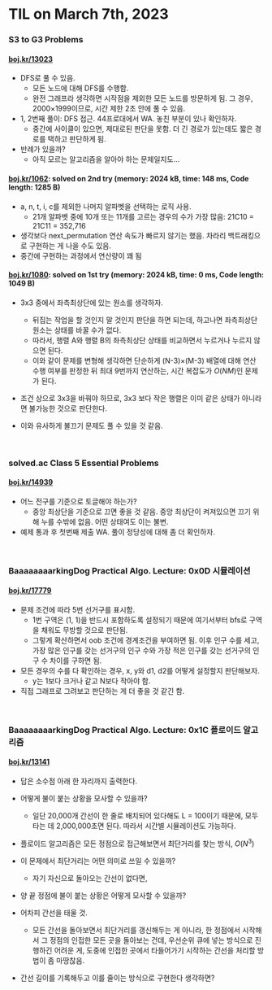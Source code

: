 # **TIL on March 7th, 2023**
### S3 to G3 Problems
#### [boj.kr/13023](../../../Problem%20Solving/boj/random%20defense/13023-03-07-2023.cpp)
* DFS로 풀 수 있음.
  - 모든 노드에 대해 DFS를 수행함.
  - 완전 그래프라 생각하면 시작점을 제외한 모든 노드를 방문하게 됨. 그 경우, 2000×1999이므로, 시간 제한 2초 안에 풀 수 있음.
* 1, 2번째 풀이: DFS 접근. 44프로대에서 WA. 놓친 부분이 있나 확인하자.
  - 중간에 사이클이 있으면, 제대로된 판단을 못함. 더 긴 경로가 있는데도 짧은 경로를 택하고 판단하게 됨.
* 반례가 있을까?
  - 아직 모르는 알고리즘을 알아야 하는 문제일지도...

#### [boj.kr/1062](../../../Problem%20Solving/boj/random%20defense/1062-03-07-2023.cpp): solved on 2nd try (memory: 2024 kB, time: 148 ms, Code length: 1285 B)
* a, n, t, i, c를 제외한 나머지 알파벳을 선택하는 로직 사용.
  - 21개 알파벳 중에 10개 또는 11개를 고르는 경우의 수가 가장 많음: 21C10 = 21C11 = 352,716
* 생각보다 next_permutation 연산 속도가 빠르지 않기는 했음. 차라리 백트래킹으로 구현하는 게 나을 수도 있음.
* 중간에 구현하는 과정에서 연산량이 꽤 됨

#### [boj.kr/1080](../../../Problem%20Solving/boj/random%20defense/1080-03-07-2023.cpp): solved on 1st try (memory: 2024 kB, time: 0 ms, Code length: 1049 B)
* 3x3 중에서 좌측최상단에 있는 원소를 생각하자.
  - 뒤집는 작업을 할 것인지 말 것인지 판단을 하면 되는데, 하고나면 좌측최상단 원소는 상태를 바꿀 수가 없다.
  - 따라서, 행렬 A와 행렬 B의 좌측최상단 상태를 비교하면서 누르거나 누르지 않으면 된다.
  - 이와 같이 문제를 변형해 생각하면 단순하게 (N-3)×(M-3) 배열에 대해 연산 수행 여부를 판정한 뒤 최대 9번까지 연산하는, 시간 복잡도가 $O(NM)$인 문제가 된다.
* 조건 상으로 3x3을 바꿔야 하므로, 3x3 보다 작은 행렬은 이미 같은 상태가 아니라면 불가능한 것으로 판단한다.

* 이와 유사하게 불끄기 문제도 풀 수 있을 것 같음.
<br>

### solved.ac Class 5 Essential Problems
#### [boj.kr/14939](../../../Problem%20Solving/boj/solvedac/14939-03-07-2023.cpp)
* 어느 전구를 기준으로 토글해야 하는가?
  - 중앙 최상단을 기준으로 끄면 좋을 것 같음. 중앙 최상단이 켜져있으면 끄기 위해 누를 수밖에 없음. 어떤 상태여도 이는 불변.
* 예제 통과 후 첫번째 제출 WA. 풀이 정당성에 대해 좀 더 확인하자.
<br>

### BaaaaaaaarkingDog Practical Algo. Lecture: 0x0D 시뮬레이션
#### [boj.kr/17779](../../../Problem%20Solving/boj/Simulation/17779-03-07-2023.cpp)
* 문제 조건에 따라 5번 선거구를 표시함.
  - 1번 구역은 (1, 1)을 반드시 포함하도록 설정되기 때문에 여기서부터 bfs로 구역을 채워도 무방할 것으로 판단됨.
  - 그렇게 확산하면서 oob 조건에 경계조건을 부여하면 됨. 이후 인구 수를 세고, 가장 많은 인구를 갖는 선거구의 인구 수와 가장 적은 인구를 갖는 선거구의 인구 수 차이를 구하면 됨.
* 모든 경우의 수를 다 확인하는 경우, x, y와 d1, d2를 어떻게 설정할지 판단해보자.
  - y는 1보다 크거나 같고 N보다 작아야 함.
* 직접 그래프로 그려보고 판단하는 게 더 좋을 것 같긴 함.
<br>

### BaaaaaaaarkingDog Practical Algo. Lecture: 0x1C 플로이드 알고리즘
#### [boj.kr/13141](../../../Problem%20Solving/boj/Floyd%20algorithm/13141-03-07-2023.cpp)
* 답은 소수점 아래 한 자리까지 출력한다.
* 어떻게 불이 붙는 상황을 모사할 수 있을까?
  - 일단 20,000개 간선이 한 줄로 배치되어 있다해도 L = 100이기 때문에, 모두 타는 데 2,000,000초면 된다. 따라서 시간별 시뮬레이션도 가능하다.
* 플로이드 알고리즘은 모든 정점으로 접근해보면서 최단거리를 찾는 방식, $O(N^3)$

* 이 문제에서 최단거리는 어떤 의미로 쓰일 수 있을까?
  - 자기 자신으로 돌아오는 간선이 없다면,
* 양 끝 정점에 불이 붙는 상황은 어떻게 모사할 수 있을까?

* 어차피 간선을 태울 것.
  - 모든 간선을 돌아보면서 최단거리를 갱신해두는 게 아니라, 한 정점에서 시작해서 그 정점의 인접한 모든 곳을 돌아보는 건데, 우선순위 큐에 넣는 방식으로 진행하긴 어려운 게, 도중에 인접한 곳에서 타들어가기 시작하는 간선을 처리할 방법이 좀 마땅찮음.

* 간선 길이를 기록해두고 이를 줄이는 방식으로 구현한다 생각하면?
